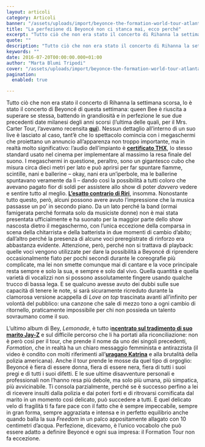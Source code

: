 ```yaml
---
layout: articoli
category: Articoli
banner: "/assets/uploads/import/beyonce-the-formation-world-tour-atlanta.jpg"
title: "La perfezione di Beyoncé non ci stanca mai, ecco perché"
excerpt: "Tutto ciò che non era stato il concerto di Rihanna la settimana scorsa, lo è stato il concerto di Beyoncé di questa settimana: queen Bee è riuscita a superare se stessa, battendo in grandiosità e in perfezione le sue due precedenti date milanesi degli anni scorsi (l’ultima delle quali, per il Mrs. Carter Tour, l’avevamo recensita qui). [&hellip"
quote: ""
description: "Tutto ciò che non era stato il concerto di Rihanna la settimana scorsa, lo è stato il concerto di Beyoncé di questa settimana: queen Bee è riuscita a superare se stessa, battendo in grandiosità e in perfezione le sue due precedenti date milanesi degli anni scorsi (l’ultima delle quali, per il Mrs. Carter Tour, l’avevamo recensita qui). [&hellip"
keywords: ""
date: 2016-07-20T00:00:00.000+01:00
author: "Marta Blumi Tripodi"
cover: "/assets/uploads/import/beyonce-the-formation-world-tour-atlanta.jpg"
pagination:
  enabled: true

---
```


Tutto ciò che non era stato il concerto di Rihanna la settimana scorsa, lo è stato il concerto di Beyoncé di questa settimana: queen Bee è riuscita a superare se stessa, battendo in grandiosità e in perfezione le sue due precedenti date milanesi degli anni scorsi (l’ultima delle quali, per il Mrs. Carter Tour, l’avevamo recensita [**qui**](https://hotmc.com/the-mrs-carter-show-world-tour-beyonce-live-a-milano/)). Nessun dettaglio all’interno di un suo live è lasciato al caso, tant’è che lo spettacolo comincia con i megaschermi che proiettano un annuncio all’apparenza non troppo importante, ma in realtà molto significativo: l’audio dell’impianto è [**certificato THX**](https://www.digitaltrends.com/music/thx-live-debuts-on-beyonces-formation-world-tour/), lo stesso standard usato nel cinema per implementare al massimo la resa finale del suono. I megaschermi in questione, peraltro, sono un gigantesco cubo che misura circa dieci metri per lato e può aprirsi per far spuntare fiamme, scintille, nani e ballerine – okay, nani era un’iperbole, ma le ballerine spuntavano veramente da lì – dando così la possibilità a tutti coloro che avevano pagato fior di soldi per assistere allo show di poter _davvero_ vedere e sentire tutto al meglio. [**L’esatto contrario di Riri**](https://hotmc.com/provaci-ancora-riri-cronaca-di-un-concerto-che-poteva-andare-molto-meglio/), insomma. Nonostante tutto questo, però, alcuni possono avere avuto l’impressione che la musica passasse un po’ in secondo piano. Da un lato perché la band (ormai famigerata perché formata solo da musiciste donne) non è mai stata presentata ufficialmente e ha suonato per la maggior parte dello show nascosta dietro il megaschermo, con l’unica eccezione della comparsa in scena della chitarrista e della batterista in due momenti di cambio d’abito; dall’altro perché la presenza di alcune voci preregistrate di rinforzo era abbastanza evidente. Attenzione, però, perché non si trattava di playback: quelle voci vengono utilizzate per dare la possibilità a Beyoncé di riprendere occasionalmente fiato per pochi secondi durante le coreografie più complicate, ma lei non smette comunque mai di cantare e la voce principale resta sempre e solo la sua, e sempre e solo dal vivo. Quella quantità e quella varietà di vocalizzi non si possono assolutamente fingere usando qualche trucco di bassa lega. E se qualcuno avesse avuto dei dubbi sulle sue capacità di tenere le note, si sarà sicuramente ricreduto durante la clamorosa versione acappella di _Love on top_ trascinata avanti all’infinito per volontà del pubblico: una canzone che sale di mezzo tono a ogni cambio di ritornello, praticamente impossibile per chi non possieda un talento sovraumano come il suo.

L’ultimo album di Bey, _Lemonade_, è tutto i[**ncentrato sul tradimento di suo marito Jay-Z**](https://hotmc.com/se-la-vita-ti-da-limoni-fai-una-limonata-il-riscatto-di-beyonce-in-un-disco-quasi-perfetto/) e sul difficile percorso che li ha portati alla riconciliazione: non è però così per il tour, che prende il nome da uno dei singoli precedenti, _Formation_, che in realtà ha un chiaro messaggio femminista e antirazzista (il video è condito con molti riferimenti all’[**uragano Katrina**](https://hotmc.com/se-beyonce-non-si-scusera-per-il-suo-show-al-superbowl-la-polizia-di-new-york-smettera-di-proteggerla/) e alla brutalità della polizia americana). Anche il tour prende le mosse da quel tipo di orgoglio: Beyoncé è fiera di essere donna, fiera di essere nera, fiera di tutti i suoi pregi e di tutti i suoi difetti. E le sue ultime disavventure personali e professionali non l’hanno resa più debole, ma solo più umana, più simpatica, più avvicinabile. Ti consola parzialmente, perché se è successo perfino a lei di ricevere insulti dalla polizia e dai poteri forti e di ritrovarsi cornificata dal marito in un momento così delicato, può succedere a tutti. E quel delicato velo di fragilità ti fa fare pace con il fatto che è sempre impeccabile, sempre in gran forma, sempre aggraziata e intensa e in perfetto equilibrio anche quando balla la sua _Freedom_ in un palco appositamente allagato con 10 centimetri d’acqua. Perfezione, dicevamo, è l’unico vocabolo che può essere adatto a definire Beyoncé e ogni sua impresa: il Formation Tour non fa eccezione.